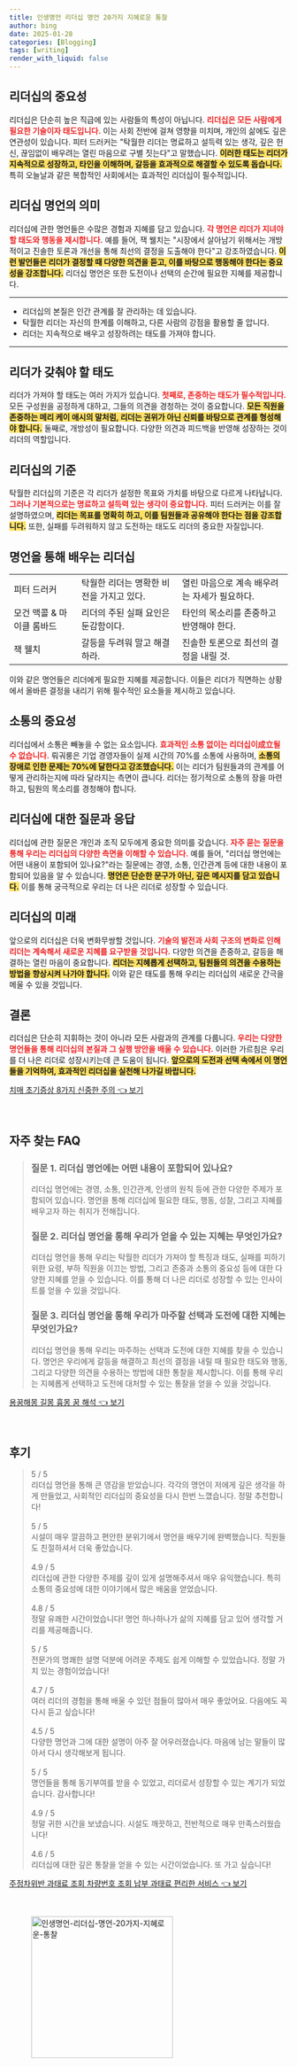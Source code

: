 ```yaml
---
title: 인생명언 리더십 명언 20가지 지혜로운 통찰
author: bing
date: 2025-01-28
categories: [Blogging]
tags: [writing]
render_with_liquid: false
---
```



<h2 id='리더십의 중요성'>리더십의 중요성</h2>

<p>리더십은 단순히 높은 직급에 있는 사람들의 특성이 아닙니다. <b><span style="color: #ee2323;">리더십은 모든 사람에게 필요한 기술이자 태도입니다.</span></b> 이는 사회 전반에 걸쳐 영향을 미치며, 개인의 삶에도 깊은 연관성이 있습니다. 피터 드러커는 "탁월한 리더는 명료하고 설득력 있는 생각, 깊은 헌신, 끊임없이 배우려는 열린 마음으로 구별 짓는다"고 말했습니다. <b><span style="background-color: #ffe066;">이러한 태도는 리더가 지속적으로 성장하고, 타인을 이해하며, 갈등을 효과적으로 해결할 수 있도록 돕습니다.</span></b> 특히 오늘날과 같은 복합적인 사회에서는 효과적인 리더십이 필수적입니다.</p>

<h2 id='리더십 명언의 의미'>리더십 명언의 의미</h2>

<p>리더십에 관한 명언들은 수많은 경험과 지혜를 담고 있습니다. <b><span style="color: #ee2323;">각 명언은 리더가 지녀야 할 태도와 행동을 제시합니다.</span></b> 예를 들어, 잭 웰치는 "시장에서 살아남기 위해서는 개방적이고 진솔한 토론과 개선을 통해 최선의 결정을 도출해야 한다"고 강조하였습니다. <b><span style="background-color: #ffe066;">이런 발언들은 리더가 결정할 때 다양한 의견을 듣고, 이를 바탕으로 행동해야 한다는 중요성을 강조합니다.</span></b> 리더십 명언은 또한 도전이나 선택의 순간에 필요한 지혜를 제공합니다.</p>

<hr />

<ul>
    <li>리더십의 본질은 인간 관계를 잘 관리하는 데 있습니다.</li>
    <li>탁월한 리더는 자신의 한계를 이해하고, 다른 사람의 강점을 활용할 줄 압니다.</li>
    <li>리더는 지속적으로 배우고 성장하려는 태도를 가져야 합니다.</li>
</ul>

<hr />

<h2 id='리더가 갖춰야 할 태도'>리더가 갖춰야 할 태도</h2>

<p>리더가 가져야 할 태도는 여러 가지가 있습니다. <b><span style="color: #ee2323;">첫째로, 존중하는 태도가 필수적입니다.</span></b> 모든 구성원을 공정하게 대하고, 그들의 의견을 경청하는 것이 중요합니다. <b><span style="background-color: #ffe066;">모든 직원을 존중하는 메리 케이 애시의 말처럼, 리더는 권위가 아닌 신뢰를 바탕으로 관계를 형성해야 합니다.</span></b> 둘째로, 개방성이 필요합니다. 다양한 의견과 피드백을 반영해 성장하는 것이 리더의 역할입니다.</p>

<h2 id='리더십의 기준'>리더십의 기준</h2>

<p>탁월한 리더십의 기준은 각 리더가 설정한 목표와 가치를 바탕으로 다르게 나타납니다. <b><span style="color: #ee2323;">그러나 기본적으로는 명료하고 설득력 있는 생각이 중요합니다.</span></b> 피터 드러커는 이를 잘 설명하였으며, <b><span style="background-color: #ffe066;">리더는 목표를 명확히 하고, 이를 팀원들과 공유해야 한다는 점을 강조합니다.</span></b> 또한, 실패를 두려워하지 않고 도전하는 태도도 리더의 중요한 자질입니다.</p>

<h2 id='명언을 통해 배우는 리더십'>명언을 통해 배우는 리더십</h2>

<table>
    <tr>
        <td>피터 드러커</td>
        <td>탁월한 리더는 명확한 비전을 가지고 있다.</td>
        <td>열린 마음으로 계속 배우려는 자세가 필요하다.</td>
    </tr>
    <tr>
        <td>모건 맥콜 & 마이클 롬바드</td>
        <td>리더의 주된 실패 요인은 둔감함이다.</td>
        <td>타인의 목소리를 존중하고 반영해야 한다.</td>
    </tr>
    <tr>
        <td>잭 웰치</td>
        <td>갈등을 두려워 말고 해결하라.</td>
        <td>진솔한 토론으로 최선의 결정을 내릴 것.</td>
    </tr>
</table>

<p>이와 같은 명언들은 리더에게 필요한 지혜를 제공합니다. 이들은 리더가 직면하는 상황에서 올바른 결정을 내리기 위해 필수적인 요소들을 제시하고 있습니다.</p>

<h2 id='소통의 중요성'>소통의 중요성</h2>

<p>리더십에서 소통은 빼놓을 수 없는 요소입니다. <b><span style="color: #ee2323;">효과적인 소통 없이는 리더십이成立될 수 없습니다.</span></b> 뤄궈룽은 기업 경영자들이 실제 시간의 70%를 소통에 사용하며, <b><span style="background-color: #ffe066;">소통의 장애로 인한 문제는 70%에 달한다고 강조했습니다.</span></b> 이는 리더가 팀원들과의 관계를 어떻게 관리하는지에 따라 달라지는 측면이 큽니다. 리더는 정기적으로 소통의 장을 마련하고, 팀원의 목소리를 경청해야 합니다.</p>

<h2 id='리더십에 대한 질문과 응답'>리더십에 대한 질문과 응답</h2>

<p>리더십에 관한 질문은 개인과 조직 모두에게 중요한 의미를 갖습니다. <b><span style="color: #ee2323;">자주 묻는 질문을 통해 우리는 리더십의 다양한 측면을 이해할 수 있습니다.</span></b> 예를 들어, "리더십 명언에는 어떤 내용이 포함되어 있나요?"라는 질문에는 경영, 소통, 인간관계 등에 대한 내용이 포함되어 있음을 알 수 있습니다. <b><span style="background-color: #ffe066;">명언은 단순한 문구가 아닌, 깊은 메시지를 담고 있습니다.</span></b> 이를 통해 궁극적으로 우리는 더 나은 리더로 성장할 수 있습니다.</p>

<h2 id='리더십의 미래'>리더십의 미래</h2>

<p>앞으로의 리더십은 더욱 변화무쌍할 것입니다. <b><span style="color: #ee2323;">기술의 발전과 사회 구조의 변화로 인해 리더는 계속해서 새로운 지혜를 요구받을 것입니다.</span></b> 다양한 의견을 존중하고, 갈등을 해결하는 열린 마음이 중요합니다. <b><span style="background-color: #ffe066;">리더는 지혜롭게 선택하고, 팀원들의 의견을 수용하는 방법을 향상시켜 나가야 합니다.</span></b> 이와 같은 태도를 통해 우리는 리더십의 새로운 간극을 메울 수 있을 것입니다.</p>

<h2 id='결론'>결론</h2>

<p>리더십은 단순히 지휘하는 것이 아니라 모든 사람과의 관계를 다룹니다. <b><span style="color: #ee2323;">우리는 다양한 명언들을 통해 리더십의 본질과 그 실행 방안을 배울 수 있습니다.</span></b> 이러한 가르침은 우리를 더 나은 리더로 성장시키는데 큰 도움이 됩니다. <b><span style="background-color: #ffe066;">앞으로의 도전과 선택 속에서 이 명언들을 기억하여, 효과적인 리더십을 실천해 나가길 바랍니다.</span></b></p>


<p><a class="click-button" title="치매 초기증상 8가지 신중한 주의" href="https://24nara.github.io/posts/%EC%B9%98%EB%A7%A4-%EC%B4%88%EA%B8%B0%EC%A6%9D%EC%83%81-8%EA%B0%80%EC%A7%80-%EC%8B%A0%EC%A4%91%ED%95%9C-%EC%A3%BC%EC%9D%98/" rel="dofollow">치매 초기증상 8가지 신중한 주의 👈 보기</a></p><br>
<h2 id='자주_찾는_FAQ'>자주 찾는 FAQ</h2>
<div itemscope="" itemtype="https://schema.org/FAQPage"> 
<blockquote> 
<div itemscope="" itemprop="mainEntity" itemtype="https://schema.org/Question"> 
<h3 itemprop="name">질문 1. 리더십 명언에는 어떤 내용이 포함되어 있나요?</h3> 
<div itemscope="" itemprop="acceptedAnswer" itemtype="https://schema.org/Answer"> 
<span itemprop="text"> 
<p>리더십 명언에는 경영, 소통, 인간관계, 인생의 원칙 등에 관한 다양한 주제가 포함되어 있습니다. 명언을 통해 리더십에 필요한 태도, 행동, 성찰, 그리고 지혜를 배우고자 하는 취지가 전해집니다.</p> 
</span> 
</div> 
</div> 

<div itemscope="" itemprop="mainEntity" itemtype="https://schema.org/Question"> 
<h3 itemprop="name">질문 2. 리더십 명언을 통해 우리가 얻을 수 있는 지혜는 무엇인가요?</h3> 
<div itemscope="" itemprop="acceptedAnswer" itemtype="https://schema.org/Answer"> 
<span itemprop="text"> 
<p>리더십 명언을 통해 우리는 탁월한 리더가 가져야 할 특징과 태도, 실패를 피하기 위한 요령, 부하 직원을 이끄는 방법, 그리고 존중과 소통의 중요성 등에 대한 다양한 지혜를 얻을 수 있습니다. 이를 통해 더 나은 리더로 성장할 수 있는 인사이트를 얻을 수 있을 것입니다.</p> 
</span> 
</div> 
</div> 

<div itemscope="" itemprop="mainEntity" itemtype="https://schema.org/Question"> 
<h3 itemprop="name">질문 3. 리더십 명언을 통해 우리가 마주할 선택과 도전에 대한 지혜는 무엇인가요?</h3> 
<div itemscope="" itemprop="acceptedAnswer" itemtype="https://schema.org/Answer"> 
<span itemprop="text"> 
<p>리더십 명언을 통해 우리는 마주하는 선택과 도전에 대한 지혜를 찾을 수 있습니다. 명언은 우리에게 갈등을 해결하고 최선의 결정을 내릴 때 필요한 태도와 행동, 그리고 다양한 의견을 수용하는 방법에 대한 통찰을 제시합니다. 이를 통해 우리는 지혜롭게 선택하고 도전에 대처할 수 있는 통찰을 얻을 수 있을 것입니다.</p> 
</span> 
</div> 
</div> 

</blockquote> 
</div>
<p><a class="click-button" title="용꿈해몽 길몽 흉몽 꿈 해석" href="https://24nara.github.io/posts/%EC%9A%A9%EA%BF%88%ED%95%B4%EB%AA%BD-%EA%B8%B8%EB%AA%BD-%ED%9D%89%EB%AA%BD-%EA%BF%88-%ED%95%B4%EC%84%9D/" rel="dofollow">용꿈해몽 길몽 흉몽 꿈 해석 👈 보기</a></p><br>
<h2 id='후기'>후기</h2>
<div itemscope itemtype="https://schema.org/Product">
  <blockquote>
  <div itemprop="review" itemscope itemtype="https://schema.org/Review">
      <div itemprop="reviewRating" itemscope itemtype="https://schema.org/Rating"> <span itemprop="ratingValue">5</span> / <span itemprop="bestRating">5</span> </div>
      <span itemprop="reviewBody">리더십 명언을 통해 큰 영감을 받았습니다. 각각의 명언이 저에게 깊은 생각을 하게 만들었고, 사회적인 리더십의 중요성을 다시 한번 느꼈습니다. 정말 추천합니다!</span>
  </div>
  <br>
  <div itemprop="review" itemscope itemtype="https://schema.org/Review">
      <div itemprop="reviewRating" itemscope itemtype="https://schema.org/Rating"> <span itemprop="ratingValue">5</span> / <span itemprop="bestRating">5</span> </div>
      <span itemprop="reviewBody">시설이 매우 깔끔하고 편안한 분위기에서 명언을 배우기에 완벽했습니다. 직원들도 친절하셔서 더욱 좋았습니다.</span>
  </div>
  <br>
  <div itemprop="review" itemscope itemtype="https://schema.org/Review">
      <div itemprop="reviewRating" itemscope itemtype="https://schema.org/Rating"> <span itemprop="ratingValue">4.9</span> / <span itemprop="bestRating">5</span> </div>
      <span itemprop="reviewBody">리더십에 관한 다양한 주제를 깊이 있게 설명해주셔서 매우 유익했습니다. 특히 소통의 중요성에 대한 이야기에서 많은 배움을 얻었습니다.</span>
  </div>
  <br>
  <div itemprop="review" itemscope itemtype="https://schema.org/Review">
      <div itemprop="reviewRating" itemscope itemtype="https://schema.org/Rating"> <span itemprop="ratingValue">4.8</span> / <span itemprop="bestRating">5</span> </div>
      <span itemprop="reviewBody">정말 유쾌한 시간이었습니다! 명언 하나하나가 삶의 지혜를 담고 있어 생각할 거리를 제공해줍니다.</span>
  </div>
  <br>
  <div itemprop="review" itemscope itemtype="https://schema.org/Review">
      <div itemprop="reviewRating" itemscope itemtype="https://schema.org/Rating"> <span itemprop="ratingValue">5</span> / <span itemprop="bestRating">5</span> </div>
      <span itemprop="reviewBody">전문가의 명쾌한 설명 덕분에 어려운 주제도 쉽게 이해할 수 있었습니다. 정말 가치 있는 경험이었습니다!</span>
  </div>
  <br>
  <div itemprop="review" itemscope itemtype="https://schema.org/Review">
      <div itemprop="reviewRating" itemscope itemtype="https://schema.org/Rating"> <span itemprop="ratingValue">4.7</span> / <span itemprop="bestRating">5</span> </div>
      <span itemprop="reviewBody">여러 리더의 경험을 통해 배울 수 있던 점들이 많아서 매우 좋았어요. 다음에도 꼭 다시 듣고 싶습니다!</span>
  </div>
  <br>
  <div itemprop="review" itemscope itemtype="https://schema.org/Review">
      <div itemprop="reviewRating" itemscope itemtype="https://schema.org/Rating"> <span itemprop="ratingValue">4.5</span> / <span itemprop="bestRating">5</span> </div>
      <span itemprop="reviewBody">다양한 명언과 그에 대한 설명이 아주 잘 어우러졌습니다. 마음에 남는 말들이 많아서 다시 생각해보게 됩니다.</span>
  </div>
  <br>
  <div itemprop="review" itemscope itemtype="https://schema.org/Review">
      <div itemprop="reviewRating" itemscope itemtype="https://schema.org/Rating"> <span itemprop="ratingValue">5</span> / <span itemprop="bestRating">5</span> </div>
      <span itemprop="reviewBody">명언들을 통해 동기부여를 받을 수 있었고, 리더로서 성장할 수 있는 계기가 되었습니다. 감사합니다!</span>
  </div>
  <br>
  <div itemprop="review" itemscope itemtype="https://schema.org/Review">
      <div itemprop="reviewRating" itemscope itemtype="https://schema.org/Rating"> <span itemprop="ratingValue">4.9</span> / <span itemprop="bestRating">5</span> </div>
      <span itemprop="reviewBody">정말 귀한 시간을 보냈습니다. 시설도 깨끗하고, 전반적으로 매우 만족스러웠습니다!</span>
  </div>
  <br>
  <div itemprop="review" itemscope itemtype="https://schema.org/Review">
      <div itemprop="reviewRating" itemscope itemtype="https://schema.org/Rating"> <span itemprop="ratingValue">4.6</span> / <span itemprop="bestRating">5</span> </div>
      <span itemprop="reviewBody">리더십에 대한 깊은 통찰을 얻을 수 있는 시간이었습니다. 또 가고 싶습니다!</span>
  </div>
  </blockquote>
</div>
<p><a class="click-button" title="주정차위반 과태료 조회 차량번호 조회 납부 과태료 편리한 서비스" href="https://24nara.github.io/posts/%EC%A3%BC%EC%A0%95%EC%B0%A8%EC%9C%84%EB%B0%98-%EA%B3%BC%ED%83%9C%EB%A3%8C-%EC%A1%B0%ED%9A%8C-%EC%B0%A8%EB%9F%89%EB%B2%88%ED%98%B8-%EC%A1%B0%ED%9A%8C-%EB%82%A9%EB%B6%80-%EA%B3%BC%ED%83%9C%EB%A3%8C-%ED%8E%B8%EB%A6%AC%ED%95%9C-%EC%84%9C%EB%B9%84%EC%8A%A4/" rel="dofollow">주정차위반 과태료 조회 차량번호 조회 납부 과태료 편리한 서비스 👈 보기</a></p><br>
<figure class="image"><img src="https://24nara.github.io/assets/img/thumbnail/인생명언-리더십-명언-20가지-지혜로운-통찰.webp" alt="인생명언-리더십-명언-20가지-지혜로운-통찰" width="256" height="256"></figure>